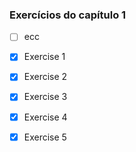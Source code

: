 ### Exercícios do capítulo 1

- [ ]  ecc
- [x]  Exercise 1
- [x]  Exercise 2
- [x]  Exercise 3
- [x]  Exercise 4
- [x]  Exercise 5

